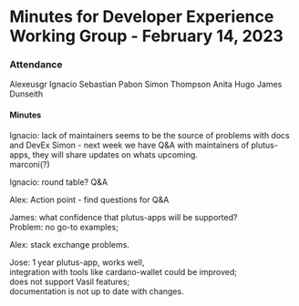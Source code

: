 # Minutes for Developer Experience Working Group - February 14, 2023


### Attendance
Alexeusgr
Ignacio
Sebastian Pabon
Simon Thompson
Anita
Hugo
James Dunseith



#### Minutes

Ignacio: lack of maintainers seems to be the source of problems with docs and DevEx
Simon -  next week we have Q&A with maintainers of plutus-apps, they will share updates on whats upcoming.  
marconi(?)

Ignacio: round table? Q&A  
  
Alex: Action point - find questions for Q&A  
  
James: what confidence that plutus-apps will be supported?  
Problem: no go-to examples;  
  
Alex: stack exchange problems.  
  
Jose: 1 year plutus-app, works well,  
integration with tools like cardano-wallet could be improved;  
does not support Vasil features;  
documentation is not up to date with changes.  
  
